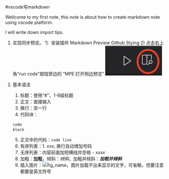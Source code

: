 #vscode写markdown

Wellcome to my first note, this note is about how to create markdown note using vscode platform.

I will write down import tips.


1. 实现同步预览。
   1）安装插件 Markdown Preview Github Stying
   2) 点击右上角“run code”按钮旁边的 “MPE:打开侧边预览”
   ![](assets/preview.jpg)

2. 基本语法
   1) 标题：使用“#”，1-6级标题
   2) 正文：直接输入
   3) 换行：空一行
   4) 代码块：
   ```
   code 
   block
   ``` 
   5) 正文中的代码：`code line`
   6) 有序列表：1. xxx, 换行自动增加号码
   7) 无序列表：内容前面加短横线并空格 - xxxx
   8) 加粗：**加粗**，倾斜：*倾斜*，加粗并倾斜：***加粗并倾斜***
   9)  插入图片：![fig_name，图片加载不出来显示的文字，可省略](图片地址，也可以是网址)，但要注意![]()都要是英文符号